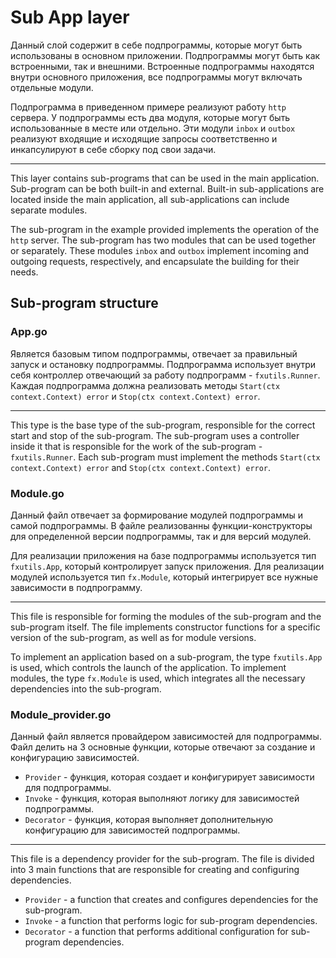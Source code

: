 # Sub App layer

Данный слой содержит в себе подпрограммы, которые могут быть использованы в основном приложении.
Подпрограммы могут быть как встроенными, так и внешними. Встроенные подпрограммы находятся внутри основного приложения, все подпрограммы могут включать отдельные модули.

Подпрограмма в приведенном примере реализуют работу `http` сервера. У подпрограммы есть два модуля, которые могут быть использованные в месте или отдельно.
Эти модули `inbox` и `outbox` реализуют входящие и исходящие запросы соответственно и инкапсулируют в себе сборку под свои задачи.

---

This layer contains sub-programs that can be used in the main application.
Sub-program can be both built-in and external. Built-in sub-applications are located inside the main application, all sub-applications can include separate modules.

The sub-program in the example provided implements the operation of the `http` server. The sub-program has two modules that can be used together or separately.
These modules `inbox` and `outbox` implement incoming and outgoing requests, respectively, and encapsulate the building for their needs.

## Sub-program structure

### App.go

Является базовым типом подпрограммы, отвечает за правильный запуск и остановку подпрограммы.
Подпрограмма использует внутри себя контроллер отвечающий за работу подпрограмм - `fxutils.Runner`.
Каждая подпрограмма должна реализовать методы `Start(ctx context.Context) error` и `Stop(ctx context.Context) error`.


--- 

This type is the base type of the sub-program, responsible for the correct start and stop of the sub-program.
The sub-program uses a controller inside it that is responsible for the work of the sub-program - `fxutils.Runner`.
Each sub-program must implement the methods `Start(ctx context.Context) error` and `Stop(ctx context.Context) error`.

### Module.go

Данный файл отвечает за формирование модулей подпрограммы и самой подпрограммы.
В файле реализованны функции-конструкторы для определенной версии подпрограммы, так и для версий модулей.

Для реализации приложения на базе подпрограммы используется тип `fxutils.App`, который контролирует запуск приложения.
Для реализации модулей используется тип `fx.Module`, который интегрирует все нужные зависимости в подпрограмму.

---

This file is responsible for forming the modules of the sub-program and the sub-program itself.
The file implements constructor functions for a specific version of the sub-program, as well as for module versions.

To implement an application based on a sub-program, the type `fxutils.App` is used, which controls the launch of the application.
To implement modules, the type `fx.Module` is used, which integrates all the necessary dependencies into the sub-program.

### Module_provider.go

Данный файл является провайдером зависимостей для подпрограммы.
Файл делить на 3 основные функции, которые отвечают за создание и конфигурацию зависимостей.

 - `Provider` - функция, которая создает и конфигурирует зависимости для подпрограммы.
 - `Invoke` - функция, которая выполняют логику для зависимостей подпрограммы.
 - `Decorator` - функция, которая выполняет дополнительную конфигурацию для зависимостей подпрограммы.

---

This file is a dependency provider for the sub-program.
The file is divided into 3 main functions that are responsible for creating and configuring dependencies.

 - `Provider` - a function that creates and configures dependencies for the sub-program.
 - `Invoke` - a function that performs logic for sub-program dependencies.
 - `Decorator` - a function that performs additional configuration for sub-program dependencies.